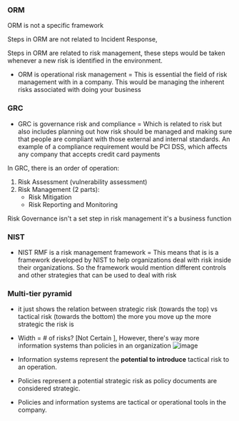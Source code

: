 ### ORM
ORM is not a specific framework

Steps in ORM are not related to Incident Response, 

Steps in ORM are related to risk management, these steps would be taken whenever a new risk is identified in the environment.

- ORM is operational risk management = This is essential the field of risk management with in a company.
This would be managing the inherent risks associated with doing your business

### GRC
- GRC is governance risk and compliance = Which is related to risk but also includes planning out how risk should be managed and making sure that people are compliant with those external and internal standards.
An example of a compliance requirement would be PCI DSS, which affects any company that accepts credit card payments

In GRC, there is an order of operation:
1. Risk Assessment (vulnerability assessment)
2. Risk Management (2 parts):
    - Risk Mitigation
    - Risk Reporting and Monitoring

Risk Governance isn't a set step in risk management it's a business function


### NIST
- NIST RMF is a risk management framework = This means that is is a framework developed by NIST to help organizations deal with risk inside their organizations.
So the framework would mention different controls and other strategies that can be used to deal with risk

### Multi-tier pyramid
- it just shows the relation between strategic risk (towards the top) vs tactical risk (towards the bottom) the more you move up the more strategic the risk is
- Width = # of risks? [Not Certain ], However, there's way more information systems than policies in an organization
![image](https://github.com/user-attachments/assets/b195e545-bc65-4d74-b086-74c4cb5361a9)


- Information systems represent the __potential to introduce__ tactical risk to an operation.
- Policies represent a potential strategic risk as policy documents are considered strategic.
- Policies and information systems are tactical or operational tools in the company.
